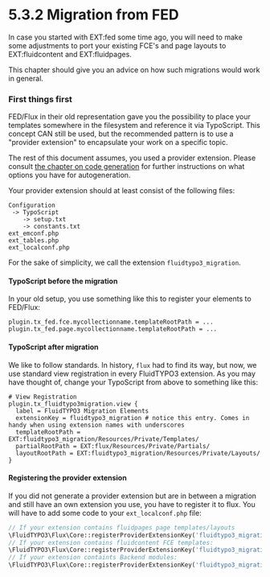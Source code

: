 5.3.2 Migration from FED
========================

In case you started with EXT:fed some time ago, you will need to make some adjustments to port your existing FCE's and
page layouts to EXT:fluidcontent and EXT:fluidpages.

This chapter should give you an advice on how such migrations would work in general.

### First things first

FED/Flux in their old representation gave you the possibility to place your templates somewhere in the filesystem
and reference it via TypoScript. This concept CAN still be used, but the recommended pattern is to use a
"provider extension" to encapsulate your work on a specific topic.

The rest of this document assumes, you used a provider extension. Please consult
[the chapter on code generation](CodeBuilding.md) for further instructions on what options you have for autogeneration.

Your provider extension should at least consist of the following files:
```plain
Configuration
 -> TypoScript
    -> setup.txt
    -> constants.txt
ext_emconf.php
ext_tables.php
ext_localconf.php
```

For the sake of simplicity, we call the extension ``fluidtypo3_migration``.

#### TypoScript before the migration

In your old setup, you use something like this to register your elements to FED/Flux:
```
plugin.tx_fed.fce.mycollectionname.templateRootPath = ...
plugin.tx_fed.page.mycollectionname.templateRootPath = ...
```

#### TypoScript after migration

We like to follow standards. In history, ``flux`` had to find its way, but now, we use standard view registration in
every FluidTYPO3 extension. As you may have thought of, change your TypoScript from above to something like this:

```plain
# View Registration
plugin.tx_fluidtypo3migration.view {
  label = FluidTYPO3 Migration Elements
  extensionKey = fluidtypo3_migration # notice this entry. Comes in handy when using extension names with underscores
  templateRootPath = EXT:fluidtypo3_migration/Resources/Private/Templates/
  partialRootPath = EXT:flux/Resources/Private/Partials/
  layoutRootPath = EXT:fluidtypo3_migration/Resources/Private/Layouts/
}
```

#### Registering the provider extension

If you did not generate a provider extension but are in between a migration and still have an own extension you use, you
have to register it to flux. You will have to add some code to your ``ext_localconf.php`` file:

```php
// If your extension contains fluidpages page templates/layouts
\FluidTYPO3\Flux\Core::registerProviderExtensionKey('fluidtypo3_migration', 'Page');
// If your extension contains fluidcontent FCE templates:
\FluidTYPO3\Flux\Core::registerProviderExtensionKey('fluidtypo3_migration', 'Content');
// If your extension containts Backend modules:
\FluidTYPO3\Flux\Core::registerProviderExtensionKey('fluidtypo3_migration', 'Backend');
```
